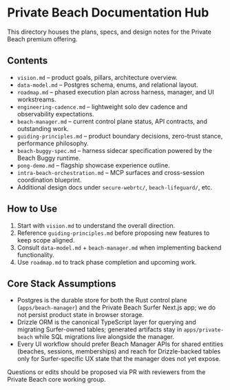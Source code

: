 # Private Beach Documentation Hub

This directory houses the plans, specs, and design notes for the Private Beach premium offering.

## Contents
- `vision.md` – product goals, pillars, architecture overview.
- `data-model.md` – Postgres schema, enums, and relational layout.
- `roadmap.md` – phased execution plan across harness, manager, and UI workstreams.
- `engineering-cadence.md` – lightweight solo dev cadence and observability expectations.
- `beach-manager.md` – current control plane status, API contracts, and outstanding work.
- `guiding-principles.md` – product boundary decisions, zero-trust stance, performance philosophy.
- `beach-buggy-spec.md` – harness sidecar specification powered by the Beach Buggy runtime.
- `pong-demo.md` – flagship showcase experience outline.
- `intra-beach-orchestration.md` – MCP surfaces and cross-session coordination blueprint.
- Additional design docs under `secure-webrtc/`, `beach-lifeguard/`, etc.

## How to Use
1. Start with `vision.md` to understand the overall direction.
2. Reference `guiding-principles.md` before proposing new features to keep scope aligned.
3. Consult `data-model.md` + `beach-manager.md` when implementing backend functionality.
4. Use `roadmap.md` to track phase completion and upcoming work.

## Core Stack Assumptions
- Postgres is the durable store for both the Rust control plane (`apps/beach-manager`) and the Private Beach Surfer Next.js app; we do not persist product state in browser storage.
- Drizzle ORM is the canonical TypeScript layer for querying and migrating Surfer-owned tables; generated artifacts stay in `apps/private-beach` while SQL migrations live alongside the manager.
- Every UI workflow should prefer Beach Manager APIs for shared entities (beaches, sessions, memberships) and reach for Drizzle-backed tables only for Surfer-specific UX state that the manager does not yet expose.

Questions or edits should be proposed via PR with reviewers from the Private Beach core working group.
